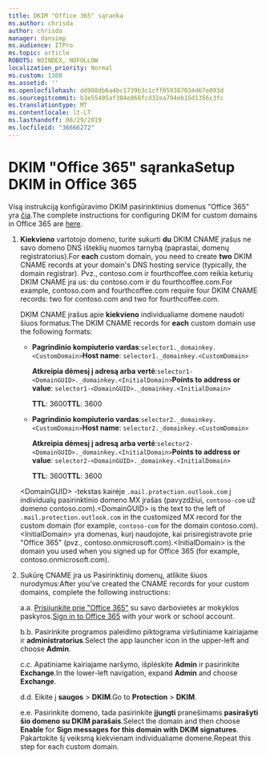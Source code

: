 ```yaml
---
title: DKIM "Office 365" sąranka
ms.author: chrisda
author: chrisda
manager: dansimp
ms.audience: ITPro
ms.topic: article
ROBOTS: NOINDEX, NOFOLLOW
localization_priority: Normal
ms.custom: 1388
ms.assetid: ''
ms.openlocfilehash: dd908db6a4bc1739b3c1cff059387034d67e093d
ms.sourcegitcommit: b3e55405af384e868fcd32ea794eb15d1356c3fc
ms.translationtype: MT
ms.contentlocale: lt-LT
ms.lasthandoff: 08/29/2019
ms.locfileid: "36666272"
---
```

# <a name="setup-dkim-in-office-365"></a><span data-ttu-id="c47db-102">DKIM "Office 365" sąranka</span><span class="sxs-lookup"><span data-stu-id="c47db-102">Setup DKIM in Office 365</span></span>

<span data-ttu-id="c47db-103">Visą instrukciją konfigūravimo DKIM pasirinktinius domenus "Office 365" yra [čia](https://docs.microsoft.com/office365/SecurityCompliance/use-dkim-to-validate-outbound-email#what-you-need-to-do-to-manually-set-up-dkim-in-office-365).</span><span class="sxs-lookup"><span data-stu-id="c47db-103">The complete instructions for configuring DKIM for custom domains in Office 365 are [here](https://docs.microsoft.com/office365/SecurityCompliance/use-dkim-to-validate-outbound-email#what-you-need-to-do-to-manually-set-up-dkim-in-office-365).</span></span>

1. <span data-ttu-id="c47db-104">**Kiekvieno** vartotojo domeno, turite sukurti **du** DKIM CNAME įrašus ne savo domeno DNS išteklių nuomos tarnybą (paprastai, domenų registratorius).</span><span class="sxs-lookup"><span data-stu-id="c47db-104">For **each** custom domain, you need to create **two** DKIM CNAME records at your domain's DNS hosting service (typically, the domain registrar).</span></span> <span data-ttu-id="c47db-105">Pvz., contoso.com ir fourthcoffee.com reikia keturių DKIM CNAME įra us: du contoso.com ir du fourthcoffee.com.</span><span class="sxs-lookup"><span data-stu-id="c47db-105">For example, contoso.com and fourthcoffee.com require four DKIM CNAME records: two for contoso.com and two for fourthcoffee.com.</span></span>

   <span data-ttu-id="c47db-106">DKIM CNAME įrašus apie **kiekvieno** individualiame domene naudoti šiuos formatus:</span><span class="sxs-lookup"><span data-stu-id="c47db-106">The DKIM CNAME records for **each** custom domain use the following formats:</span></span>

   - <span data-ttu-id="c47db-107">**Pagrindinio kompiuterio vardas**:`selector1._domainkey.<CustomDomain>`</span><span class="sxs-lookup"><span data-stu-id="c47db-107">**Host name**: `selector1._domainkey.<CustomDomain>`</span></span>

     <span data-ttu-id="c47db-108">**Atkreipia dėmesį į adresą arba vertė**:`selector1-<DomainGUID>._domainkey.<InitialDomain>`</span><span class="sxs-lookup"><span data-stu-id="c47db-108">**Points to address or value**: `selector1-<DomainGUID>._domainkey.<InitialDomain>`</span></span>

     <span data-ttu-id="c47db-109">**TTL**: 3600</span><span class="sxs-lookup"><span data-stu-id="c47db-109">**TTL**: 3600</span></span>

   - <span data-ttu-id="c47db-110">**Pagrindinio kompiuterio vardas**:`selector2._domainkey.<CustomDomain>`</span><span class="sxs-lookup"><span data-stu-id="c47db-110">**Host name**: `selector2._domainkey.<CustomDomain>`</span></span>

     <span data-ttu-id="c47db-111">**Atkreipia dėmesį į adresą arba vertė**:`selector2-<DomainGUID>._domainkey.<InitialDomain>`</span><span class="sxs-lookup"><span data-stu-id="c47db-111">**Points to address or value**: `selector2-<DomainGUID>._domainkey.<InitialDomain>`</span></span>

     <span data-ttu-id="c47db-112">**TTL**: 3600</span><span class="sxs-lookup"><span data-stu-id="c47db-112">**TTL**: 3600</span></span>

   <span data-ttu-id="c47db-113">\<DomainGUID\> -tekstas kairėje `.mail.protection.outlook.com` į individualų pasirinktinio domeno MX įrašas (pavyzdžiui, `contoso-com` už domeno contoso.com).</span><span class="sxs-lookup"><span data-stu-id="c47db-113">\<DomainGUID\> is the text to the left of `.mail.protection.outlook.com` in the customized MX record for the custom domain (for example, `contoso-com` for the domain contoso.com).</span></span> <span data-ttu-id="c47db-114">\<InitialDomain\> yra domenas, kurį naudojote, kai prisiregistravote prie "Office 365" (pvz., contoso.onmicrosoft.com).</span><span class="sxs-lookup"><span data-stu-id="c47db-114">\<InitialDomain\> is the domain you used when you signed up for Office 365 (for example, contoso.onmicrosoft.com).</span></span>

2. <span data-ttu-id="c47db-115">Sukūrę CNAME įra us Pasirinktinių domenų, atlikite šiuos nurodymus:</span><span class="sxs-lookup"><span data-stu-id="c47db-115">After you've created the CNAME records for your custom domains, complete the following instructions:</span></span>

   <span data-ttu-id="c47db-116">a.</span><span class="sxs-lookup"><span data-stu-id="c47db-116">a.</span></span> <span data-ttu-id="c47db-117">[Prisijunkite prie "Office 365"](https://support.office.microsoft.com/article/e9eb7d51-5430-4929-91ab-6157c5a050b4) su savo darbovietės ar mokyklos paskyros.</span><span class="sxs-lookup"><span data-stu-id="c47db-117">[Sign in to Office 365](https://support.office.microsoft.com/article/e9eb7d51-5430-4929-91ab-6157c5a050b4) with your work or school account.</span></span>

   <span data-ttu-id="c47db-118">b.</span><span class="sxs-lookup"><span data-stu-id="c47db-118">b.</span></span> <span data-ttu-id="c47db-119">Pasirinkite programos paleidimo piktograma viršutiniame kairiajame ir **administratorius**.</span><span class="sxs-lookup"><span data-stu-id="c47db-119">Select the app launcher icon in the upper-left and choose **Admin**.</span></span>

   <span data-ttu-id="c47db-120">c.</span><span class="sxs-lookup"><span data-stu-id="c47db-120">c.</span></span> <span data-ttu-id="c47db-121">Apatiniame kairiajame naršymo, išplėskite **Admin** ir pasirinkite **Exchange**.</span><span class="sxs-lookup"><span data-stu-id="c47db-121">In the lower-left navigation, expand **Admin** and choose **Exchange**.</span></span>

   <span data-ttu-id="c47db-122">d.</span><span class="sxs-lookup"><span data-stu-id="c47db-122">d.</span></span> <span data-ttu-id="c47db-123">Eikite į **saugos** > **DKIM**.</span><span class="sxs-lookup"><span data-stu-id="c47db-123">Go to **Protection** > **DKIM**.</span></span>

   <span data-ttu-id="c47db-124">e.</span><span class="sxs-lookup"><span data-stu-id="c47db-124">e.</span></span> <span data-ttu-id="c47db-125">Pasirinkite domeno, tada pasirinkite **įjungti** pranešimams **pasirašyti šio domeno su DKIM parašais**.</span><span class="sxs-lookup"><span data-stu-id="c47db-125">Select the domain and then choose **Enable** for **Sign messages for this domain with DKIM signatures**.</span></span> <span data-ttu-id="c47db-126">Pakartokite šį veiksmą kiekvienam individualiame domene.</span><span class="sxs-lookup"><span data-stu-id="c47db-126">Repeat this step for each custom domain.</span></span>
